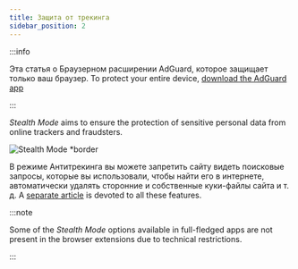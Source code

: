 ```yaml
---
title: Защита от трекинга
sidebar_position: 2
---
```


:::info

Эта статья о Браузерном расширении AdGuard, которое защищает только ваш браузер. To protect your entire device, [download the AdGuard app](https://agrd.io/download-kb-adblock)

:::

_Stealth Mode_ aims to ensure the protection of sensitive personal data from online trackers and fraudsters.

![Stealth Mode \*border](https://cdn.adtidy.org/content/Kb/ad_blocker/browser_extension/ad_blocker_browser_extension_stealth_mode.png)

В режиме Антитрекинга вы можете запретить сайту видеть поисковые запросы, которые вы использовали, чтобы найти его в интернете, автоматически удалять сторонние и собственные куки-файлы сайта и т. д. A [separate article](/general/stealth-mode) is devoted to all these features.

:::note

Some of the _Stealth Mode_ options available in full-fledged apps are not present in the browser extensions due to technical restrictions.

:::
